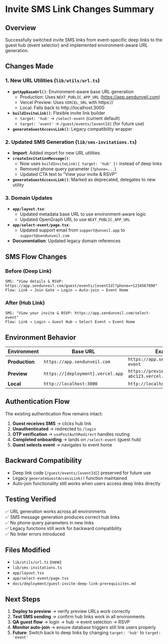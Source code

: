 # Invite SMS Link Changes Summary

## Overview

Successfully switched invite SMS links from event-specific deep links to the guest hub (event selector) and implemented environment-aware URL generation.

## Changes Made

### 1. New URL Utilities (`lib/utils/url.ts`)

- **`getAppBaseUrl()`**: Environment-aware base URL generation
  - Production: Uses `NEXT_PUBLIC_APP_URL` (https://app.sendunveil.com)
  - Vercel Preview: Uses `VERCEL_URL` with https://
  - Local: Falls back to http://localhost:3000
- **`buildInviteLink()`**: Flexible invite link builder
  - `target: 'hub'` → `/select-event` (current default)
  - `target: 'event'` → `/guest/events/[eventId]` (for future use)
- **`generateGuestAccessLink()`**: Legacy compatibility wrapper

### 2. Updated SMS Generation (`lib/sms-invitations.ts`)

- **Import**: Added import for new URL utilities
- **`createInvitationMessage()`**:
  - Now uses `buildInviteLink({ target: 'hub' })` instead of deep links
  - Removed phone query parameter (`?phone=...`)
  - Updated CTA text to "View your invite & RSVP"
- **`generateGuestAccessLink()`**: Marked as deprecated, delegates to new utility

### 3. Domain Updates

- **`app/layout.tsx`**:
  - Updated metadata base URL to use environment-aware logic
  - Updated OpenGraph URL to use `NEXT_PUBLIC_APP_URL`
- **`app/select-event/page.tsx`**:
  - Updated support email from `support@unveil.app` to `support@sendunveil.com`
- **Documentation**: Updated legacy domain references

## SMS Flow Changes

### Before (Deep Link)

```
SMS: "View details & RSVP: https://app.sendunveil.com/guest/events/[eventId]?phone=+1234567890"
Flow: Link → Join Gate → Login → Auto-join → Event Home
```

### After (Hub Link)

```
SMS: "View your invite & RSVP: https://app.sendunveil.com/select-event"
Flow: Link → Login → Guest Hub → Select Event → Event Home
```

## Environment Behavior

| Environment    | Base URL                          | Example Link                                     |
| -------------- | --------------------------------- | ------------------------------------------------ |
| **Production** | `https://app.sendunveil.com`      | `https://app.sendunveil.com/select-event`        |
| **Preview**    | `https://[deployment].vercel.app` | `https://preview-abc123.vercel.app/select-event` |
| **Local**      | `http://localhost:3000`           | `http://localhost:3000/select-event`             |

## Authentication Flow

The existing authentication flow remains intact:

1. **Guest receives SMS** → clicks hub link
2. **Unauthenticated** → redirected to `/login`
3. **OTP verification** → `usePostAuthRedirect` handles routing
4. **Completed onboarding** → lands on `/select-event` (guest hub)
5. **Guest selects event** → navigates to event home

## Backward Compatibility

- Deep link code (`/guest/events/[eventId]`) preserved for future use
- Legacy `generateGuestAccessLink()` function maintained
- Auto-join functionality still works when users access deep links directly

## Testing Verified

✅ URL generation works across all environments  
✅ SMS message generation produces correct hub links  
✅ No phone query parameters in new links  
✅ Legacy functions still work for backward compatibility  
✅ No linter errors introduced

## Files Modified

- `lib/utils/url.ts` (new)
- `lib/sms-invitations.ts`
- `app/layout.tsx`
- `app/select-event/page.tsx`
- `docs/deployment/guest-invite-deep-link-prerequisites.md`

## Next Steps

1. **Deploy to preview** → verify preview URLs work correctly
2. **Test SMS sending** → confirm hub links work in all environments
3. **QA guest flow** → login → hub → event selection → RSVP
4. **Monitor auto-join** → ensure database triggers still link users properly
5. **Future**: Switch back to deep links by changing `target: 'hub'` to `target: 'event'`
